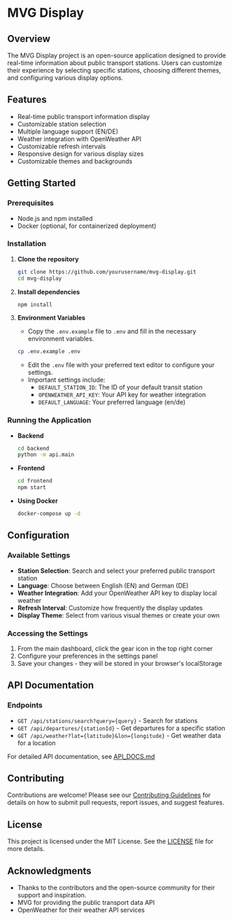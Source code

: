 # MVG Display

## Overview
The MVG Display project is an open-source application designed to provide real-time information about public transport stations. Users can customize their experience by selecting specific stations, choosing different themes, and configuring various display options.

## Features
- Real-time public transport information display
- Customizable station selection
- Multiple language support (EN/DE)
- Weather integration with OpenWeather API
- Customizable refresh intervals
- Responsive design for various display sizes
- Customizable themes and backgrounds

## Getting Started

### Prerequisites
- Node.js and npm installed
- Docker (optional, for containerized deployment)

### Installation

1. **Clone the repository**
   ```bash
   git clone https://github.com/yourusername/mvg-display.git
   cd mvg-display
   ```

2. **Install dependencies**
   ```bash
   npm install
   ```

3. **Environment Variables**
   - Copy the `.env.example` file to `.env` and fill in the necessary environment variables.
   ```bash
   cp .env.example .env
   ```
   - Edit the `.env` file with your preferred text editor to configure your settings.
   - Important settings include:
     - `DEFAULT_STATION_ID`: The ID of your default transit station
     - `OPENWEATHER_API_KEY`: Your API key for weather integration
     - `DEFAULT_LANGUAGE`: Your preferred language (en/de)

### Running the Application

- **Backend**
  ```bash
  cd backend
  python -m api.main
  ```

- **Frontend**
  ```bash
  cd frontend
  npm start
  ```

- **Using Docker**
  ```bash
  docker-compose up -d
  ```

## Configuration

### Available Settings
- **Station Selection**: Search and select your preferred public transport station
- **Language**: Choose between English (EN) and German (DE)
- **Weather Integration**: Add your OpenWeather API key to display local weather
- **Refresh Interval**: Customize how frequently the display updates
- **Display Theme**: Select from various visual themes or create your own

### Accessing the Settings
1. From the main dashboard, click the gear icon in the top right corner
2. Configure your preferences in the settings panel
3. Save your changes - they will be stored in your browser's localStorage

## API Documentation

### Endpoints
- `GET /api/stations/search?query={query}` - Search for stations
- `GET /api/departures/{stationId}` - Get departures for a specific station
- `GET /api/weather?lat={latitude}&lon={longitude}` - Get weather data for a location

For detailed API documentation, see [API_DOCS.md](./API_DOCS.md)

## Contributing
Contributions are welcome! Please see our [Contributing Guidelines](./CONTRIBUTING.md) for details on how to submit pull requests, report issues, and suggest features.

## License
This project is licensed under the MIT License. See the [LICENSE](./LICENSE) file for more details.

## Acknowledgments
- Thanks to the contributors and the open-source community for their support and inspiration.
- MVG for providing the public transport data API
- OpenWeather for their weather API services